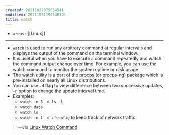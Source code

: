 ```yaml
---
created: 20211022075034541
modified: 20211031193146101
title: watch
---
```


- `areas:` [[Linux]]

---

- `watch` is used to run any arbitrary command at regular intervals and displays the output of the command on the terminal window.
- It is useful when you have to execute a command repeatedly and watch the command output change over time. For example, you can use the watch command to monitor the system uptime or disk usage.
- The watch utility is a part of the [procps](#procps) (or [procps-ng](#procps-ng)) package which is pre-installed on nearly all Linux distributions.
- You can use `-d` flag to view difference between two successive updates, `-n` option to change the update interval time.
- Examples:
  - `watch -n 3 -d ls -l`
  - `watch date`
  - `watch ls`
  - `watch -n 1 -d ifconfig` to keep track of network traffic

> —via [Linux Watch Command](#%20Linuxize%7Chttps%3A%2F%2Flinuxize.com%2Fpost%2Flinux-watch-command%2F)
